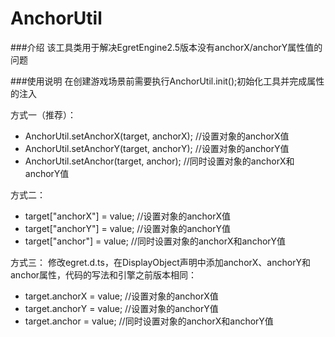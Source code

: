 # AnchorUtil 
###介绍
该工具类用于解决EgretEngine2.5版本没有anchorX/anchorY属性值的问题

###使用说明
在创建游戏场景前需要执行AnchorUtil.init();初始化工具并完成属性的注入

方式一（推荐）：
 * AnchorUtil.setAnchorX(target, anchorX); //设置对象的anchorX值
 * AnchorUtil.setAnchorY(target, anchorY); //设置对象的anchorY值
 * AnchorUtil.setAnchor(target, anchor); //同时设置对象的anchorX和anchorY值

方式二：
 * target["anchorX"] = value; //设置对象的anchorX值
 * target["anchorY"] = value; //设置对象的anchorY值
 * target["anchor"] = value; //同时设置对象的anchorX和anchorY值

方式三：
修改egret.d.ts，在DisplayObject声明中添加anchorX、anchorY和anchor属性，代码的写法和引擎之前版本相同：
 * target.anchorX = value; //设置对象的anchorX值
 * target.anchorY = value; //设置对象的anchorY值
 * target.anchor = value; //同时设置对象的anchorX和anchorY值

